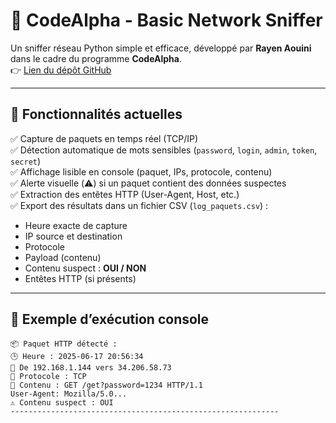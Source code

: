 # 📡 CodeAlpha - Basic Network Sniffer

Un sniffer réseau Python simple et efficace, développé par **Rayen Aouini** dans le cadre du programme **CodeAlpha**.  
👉 [Lien du dépôt GitHub](https://github.com/aouinirayen/CodeAlpha_BasicNetworkSniffer)

---

## 🚀 Fonctionnalités actuelles

✅ Capture de paquets en temps réel (TCP/IP)  
✅ Détection automatique de mots sensibles (`password`, `login`, `admin`, `token`, `secret`)  
✅ Affichage lisible en console (paquet, IPs, protocole, contenu)  
✅ Alerte visuelle (⚠️) si un paquet contient des données suspectes  
✅ Extraction des entêtes HTTP (User-Agent, Host, etc.)  
✅ Export des résultats dans un fichier CSV (`log_paquets.csv`) :

- Heure exacte de capture
- IP source et destination
- Protocole
- Payload (contenu)
- Contenu suspect : **OUI / NON**
- Entêtes HTTP (si présents)

---

## 🧪 Exemple d’exécution console

```text
📦 Paquet HTTP détecté :
🕒 Heure : 2025-06-17 20:56:34
🔹 De 192.168.1.144 vers 34.206.58.73
🔸 Protocole : TCP
🧾 Contenu : GET /get?password=1234 HTTP/1.1
User-Agent: Mozilla/5.0...
⚠️ Contenu suspect : OUI
------------------------------------------------------------
